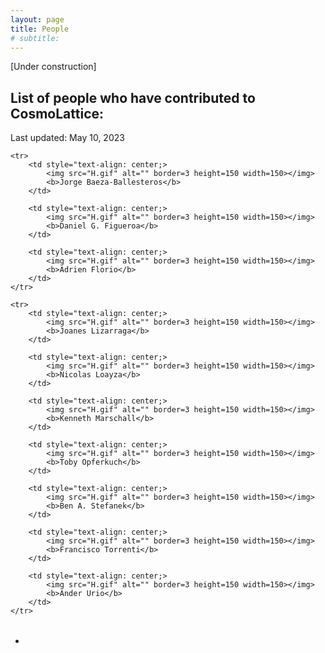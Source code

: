 ```yaml
---
layout: page
title: People
# subtitle:
---
```


[Under construction]

## List of people who have contributed to CosmoLattice:

Last updated: May 10, 2023

<table border="0" bordercolor="black" align="center">

    <tr>
        <td style="text-align: center;>
        	<img src="H.gif" alt="" border=3 height=150 width=150></img>
        	<b>Jorge Baeza-Ballesteros</b>
        </td>
        
        <td style="text-align: center;>
        	<img src="H.gif" alt="" border=3 height=150 width=150></img>
        	<b>Daniel G. Figueroa</b>
        </td>
        
        <td style="text-align: center;>
        	<img src="H.gif" alt="" border=3 height=150 width=150></img>
        	<b>Adrien Florio</b>
        </td>
    </tr>
    
    <tr>
        <td style="text-align: center;>
        	<img src="H.gif" alt="" border=3 height=150 width=150></img>
        	<b>Joanes Lizarraga</b>
        </td>
        
        <td style="text-align: center;>
        	<img src="H.gif" alt="" border=3 height=150 width=150></img>
        	<b>Nicolas Loayza</b>
        </td>
        
        <td style="text-align: center;>
        	<img src="H.gif" alt="" border=3 height=150 width=150></img>
        	<b>Kenneth Marschall</b>
        </td>
        
        <td style="text-align: center;>
        	<img src="H.gif" alt="" border=3 height=150 width=150></img>
        	<b>Toby Opferkuch</b>
        </td>
        
        <td style="text-align: center;>
        	<img src="H.gif" alt="" border=3 height=150 width=150></img>
        	<b>Ben A. Stefanek</b>
        </td>
        
        <td style="text-align: center;>
        	<img src="H.gif" alt="" border=3 height=150 width=150></img>
        	<b>Francisco Torrenti</b>
        </td>
        
        <td style="text-align: center;>
        	<img src="H.gif" alt="" border=3 height=150 width=150></img>
        	<b>Ander Urio</b>
        </td>
    </tr>
    
</table>

- 
